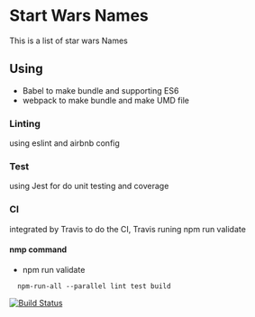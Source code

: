 # Start Wars Names

This is a list of star wars Names

## Using

- Babel to make bundle and supporting ES6
- webpack to make bundle and make UMD file

### Linting

using eslint and airbnb config

### Test

using Jest for do unit testing and coverage

### CI

integrated by Travis to do the CI,
Travis runing npm run validate

#### nmp command

- npm run validate

```shell
  npm-run-all --parallel lint test build
```

[![Build Status](https://travis-ci.org/nitronaj/starwars-names-me.svg?branch=master)](https://travis-ci.org/nitronaj/starwars-names-me)